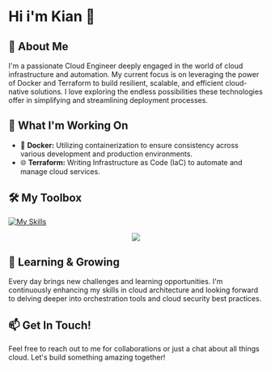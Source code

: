 # Hi i'm Kian 👋

## 🚀 About Me
I'm a passionate Cloud Engineer deeply engaged in the world of cloud infrastructure and automation. My current focus is on leveraging the power of Docker and Terraform to build resilient, scalable, and efficient cloud-native solutions. I love exploring the endless possibilities these technologies offer in simplifying and streamlining deployment processes.

## 💼 What I'm Working On
- 🐳 **Docker:** Utilizing containerization to ensure consistency across various development and production environments.
- 🌐 **Terraform:** Writing Infrastructure as Code (IaC) to automate and manage cloud services.
  
## 🛠️ My Toolbox
[![My Skills](https://skillicons.dev/icons?i=aws,azure,docker,postgres,powershell,py,terraform,vscode,webflow,wordpress,js,html,css)](https://skillicons.dev)
<p align="center">
  <a href="https://skillicons.dev">
    <img src="https://skillicons.dev/icons?i=aws,azure,docker,postgres,powershell,py,terraform,vscode,webflow,wordpress,js,html,css" />
  </a>
</p>

## 🌱 Learning & Growing
Every day brings new challenges and learning opportunities. I'm continuously enhancing my skills in cloud architecture and looking forward to delving deeper into orchestration tools and cloud security best practices.


## 📫 Get In Touch!
Feel free to reach out to me for collaborations or just a chat about all things cloud. Let's build something amazing together!



